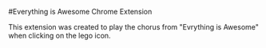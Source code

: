 #Everything is Awesome Chrome Extension

This extension was created to play the chorus from "Evrything is Awesome" when clicking on the lego icon.

